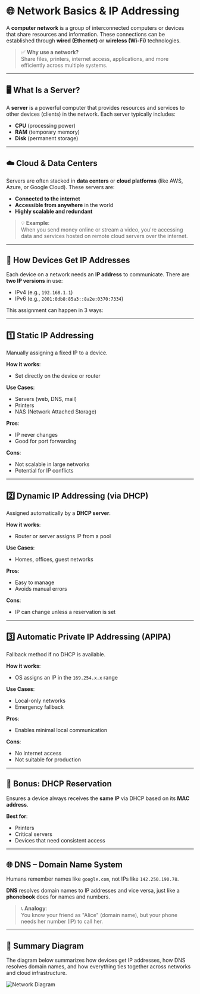 # 🌐 Network Basics & IP Addressing

A **computer network** is a group of interconnected computers or devices that share resources and information. These connections can be established through **wired (Ethernet)** or **wireless (Wi-Fi)** technologies.

> ✅ **Why use a network?**  
> Share files, printers, internet access, applications, and more efficiently across multiple systems.

---

## 🖥️ What Is a Server?

A **server** is a powerful computer that provides resources and services to other devices (clients) in the network. Each server typically includes:

- **CPU** (processing power)
- **RAM** (temporary memory)
- **Disk** (permanent storage)

---

## ☁️ Cloud & Data Centers

Servers are often stacked in **data centers** or **cloud platforms** (like AWS, Azure, or Google Cloud). These servers are:

- **Connected to the internet**
- **Accessible from anywhere** in the world
- **Highly scalable and redundant**

> 💡 **Example**:  
> When you send money online or stream a video, you're accessing data and services hosted on remote cloud servers over the internet.

---

## 🧭 How Devices Get IP Addresses

Each device on a network needs an **IP address** to communicate. There are **two IP versions** in use:

- IPv4 (e.g., `192.168.1.1`)
- IPv6 (e.g., `2001:0db8:85a3::8a2e:0370:7334`)

This assignment can happen in 3 ways:

---

## 1️⃣ Static IP Addressing

Manually assigning a fixed IP to a device.

**How it works**:
- Set directly on the device or router

**Use Cases**:
- Servers (web, DNS, mail)
- Printers
- NAS (Network Attached Storage)

**Pros**:
- IP never changes
- Good for port forwarding

**Cons**:
- Not scalable in large networks
- Potential for IP conflicts

---

## 2️⃣ Dynamic IP Addressing (via DHCP)

Assigned automatically by a **DHCP server**.

**How it works**:
- Router or server assigns IP from a pool

**Use Cases**:
- Homes, offices, guest networks

**Pros**:
- Easy to manage
- Avoids manual errors

**Cons**:
- IP can change unless a reservation is set

---

## 3️⃣ Automatic Private IP Addressing (APIPA)

Fallback method if no DHCP is available.

**How it works**:
- OS assigns an IP in the `169.254.x.x` range

**Use Cases**:
- Local-only networks
- Emergency fallback

**Pros**:
- Enables minimal local communication

**Cons**:
- No internet access
- Not suitable for production

---

## 🎯 Bonus: DHCP Reservation

Ensures a device always receives the **same IP** via DHCP based on its **MAC address**.

**Best for**:
- Printers
- Critical servers
- Devices that need consistent access

---

## 🌐 DNS – Domain Name System

Humans remember names like `google.com`, not IPs like `142.250.190.78`.

**DNS** resolves domain names to IP addresses and vice versa, just like a **phonebook** does for names and numbers.

> 📞 **Analogy**:  
> You know your friend as "Alice" (domain name), but your phone needs her number (IP) to call her.

---

## 🧠 Summary Diagram

The diagram below summarizes how devices get IP addresses, how DNS resolves domain names, and how everything ties together across networks and cloud infrastructure.

![Network Diagram](/images/network-diagram.png)

